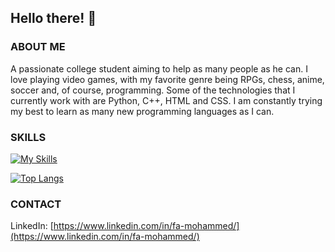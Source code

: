## Hello there! 👋

### ABOUT ME
A passionate college student aiming to help as many people as he can. I love playing video games, with my favorite genre being RPGs, chess, anime, soccer and, of course, programming. Some of the technologies that I currently work with are Python, C++, HTML and CSS. I am constantly trying my best to learn as many new programming languages as I can.

### SKILLS
[![My Skills](https://skillicons.dev/icons?i=python,c,cpp,html,css,js,mysql,bootstrap,lua,figma,sklearn)](https://skillicons.dev)

[![Top Langs](https://github-readme-stats.vercel.app/api/top-langs/?username=Nemesis-12&layout=compact&theme=dark&title_color=D0FCB3&bg_color=2D2D2A)](https://github.com/anuraghazra/github-readme-stats)

### CONTACT
LinkedIn: [https://www.linkedin.com/in/fa-mohammed/](https://www.linkedin.com/in/fa-mohammed/)
